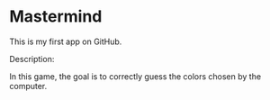 # Mastermind

This is my first app on GitHub.

Description:

In this game, the goal is to correctly guess the colors chosen by the computer.
